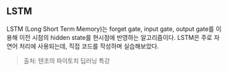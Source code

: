 ## LSTM

LSTM (Long Short Term Memory)는 forget gate, input gate, output gate를 이용해 이전 시점의 hidden state를 현시점에 반영하는 알고리즘이다. LSTM은 주로 자연어 처리에 사용되는데, 직접 코드를 작성하며 실습해보았다.

> 출처: 텐초의 파이토치 딥러닝 특강
